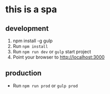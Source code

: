 # this is a spa

development
-----------

1. npm install -g gulp
2. Run `npm install`
3. Run `npm run dev` or `gulp` start project
3. Point your browser to [http://localhost:3000](http://localhost:3000)


production
----------
- Run `npm run prod` or `gulp prod`

